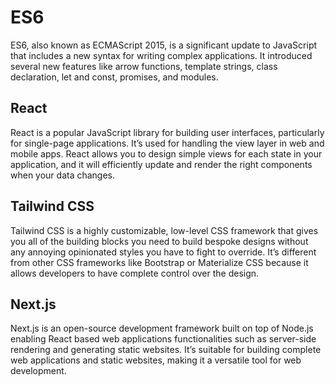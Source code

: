 # ES6

ES6, also known as ECMAScript 2015, is a significant update to JavaScript that includes a new syntax for writing complex applications. It introduced several new features like arrow functions, template strings, class declaration, let and const, promises, and modules.

## React

React is a popular JavaScript library for building user interfaces, particularly for single-page applications. It’s used for handling the view layer in web and mobile apps. React allows you to design simple views for each state in your application, and it will efficiently update and render the right components when your data changes.

## Tailwind CSS

Tailwind CSS is a highly customizable, low-level CSS framework that gives you all of the building blocks you need to build bespoke designs without any annoying opinionated styles you have to fight to override. It’s different from other CSS frameworks like Bootstrap or Materialize CSS because it allows developers to have complete control over the design.

## Next.js

Next.js is an open-source development framework built on top of Node.js enabling React based web applications functionalities such as server-side rendering and generating static websites. It’s suitable for building complete web applications and static websites, making it a versatile tool for web development.
